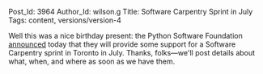 Post_Id: 3964
Author_Id: wilson.g
Title: Software Carpentry Sprint in July
Tags: content, versions/version-4

<p>Well this was a nice birthday present: the Python Software Foundation <a href="http://pythonsprints.com/2011/01/25/sponsoring-software-carpentry-2011/">announced</a> today that they will provide some support for a Software Carpentry sprint in Toronto in July. Thanks, folks&mdash;we'll post details about what, when, and where as soon as we have them.</p>
